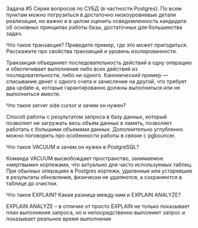 Задача #5
Серия вопросов по СУБД (в частности Postgres). По всем пунктам можно погрузиться в достаточно низкоуровневые детали реализации, но важно и в целом оценить осведомленность кандидата об основных принципах работы базы, достаточных для большинства задач.

Что такое транзакция? Приведите пример, где это может пригодиться. Расскажите про свойства транзакций и уровень изолированности.

Транзакция объединяет последовательность действий в одну операцию и обеспечивает выполнение либо всех действий из последовательности, либо ни одного. Канонический пример — списывание денег с одного счета и зачисление на другой, что требует два update-а, которые гарантированно должны выполниться или не выполниться вместе.


Что такое server side cursor и зачем он нужен?

Способ работы с результатом запроса в базу данных, который позволяет не загружать весь объем данных в память, позволяет работать с большими объемами данных. Дополнительно углубленно можно поговорить про особенности работы в связке с pgbouncer.

Что такое VACUUM и зачем он нужен в PostgreSQL?

Команда VACUUM высвобождает пространство, занимаемое «мертвыми» кортежами, что актуально для часто используемых таблиц. При обычных операциях в Postgres кортежи, удаленные или устаревшие в результаты обновления, физически не удаляются, а сохраняются в таблице до очистки.

Что такое EXPLAIN? Какая разница между ним и EXPLAIN ANALYZE?

EXPLAIN ANALYZE – в отличие от просто EXPLAIN не только показывает план выполнения запроса, но и непосредственно выполняет запрос и показывает реальное время выполнения

